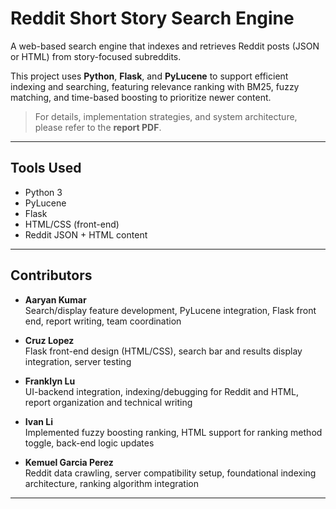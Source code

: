# Reddit Short Story Search Engine

A  web-based search engine that indexes and retrieves Reddit posts (JSON or HTML) from story-focused subreddits.

This project uses **Python**, **Flask**, and **PyLucene** to support efficient indexing and searching, featuring relevance ranking with BM25, fuzzy matching, and time-based boosting to prioritize newer content.

> For details, implementation strategies, and system architecture, please refer to the **report PDF**.

---

## Tools Used

- Python 3
- PyLucene
- Flask
- HTML/CSS (front-end)
- Reddit JSON + HTML content

---

## Contributors

- **Aaryan Kumar**  
  Search/display feature development, PyLucene integration, Flask front end, report writing, team coordination

- **Cruz Lopez**  
  Flask front-end design (HTML/CSS), search bar and results display integration, server testing

- **Franklyn Lu**  
  UI-backend integration, indexing/debugging for Reddit and HTML, report organization and technical writing

- **Ivan Li**  
  Implemented fuzzy boosting ranking, HTML support for ranking method toggle, back-end logic updates

- **Kemuel Garcia Perez**  
  Reddit data crawling, server compatibility setup, foundational indexing architecture, ranking algorithm integration

---


